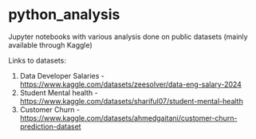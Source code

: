# python_analysis
Jupyter notebooks with various analysis done on public datasets (mainly available through Kaggle)

Links to datasets:
1) Data Developer Salaries - https://www.kaggle.com/datasets/zeesolver/data-eng-salary-2024
2) Student Mental health - https://www.kaggle.com/datasets/shariful07/student-mental-health
3) Customer Churn - https://www.kaggle.com/datasets/ahmedgaitani/customer-churn-prediction-dataset 
